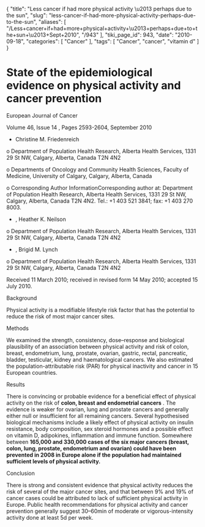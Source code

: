{
    "title": "Less cancer if had more physical activity \u2013 perhaps due to the sun",
    "slug": "less-cancer-if-had-more-physical-activity-perhaps-due-to-the-sun",
    "aliases": [
        "/Less+cancer+if+had+more+physical+activity+\u2013+perhaps+due+to+the+sun+\u2013+Sept+2010",
        "/943"
    ],
    "tiki_page_id": 943,
    "date": "2010-09-18",
    "categories": [
        "Cancer"
    ],
    "tags": [
        "Cancer",
        "cancer",
        "vitamin d"
    ]
}


# State of the epidemiological evidence on physical activity and cancer prevention

European Journal of Cancer

Volume 46, Issue 14 , Pages 2593-2604, September 2010

* Christine M. Friedenreich

o Department of Population Health Research, Alberta Health Services, 1331 29 St NW, Calgary, Alberta, Canada T2N 4N2

o Departments of Oncology and Community Health Sciences, Faculty of Medicine, University of Calgary, Calgary, Alberta, Canada

o Corresponding Author InformationCorresponding author at: Department of Population Health Research, Alberta Health Services, 1331 29 St NW, Calgary, Alberta, Canada T2N 4N2. Tel.: +1 403 521 3841; fax: +1 403 270 8003.

* , Heather K. Neilson

o Department of Population Health Research, Alberta Health Services, 1331 29 St NW, Calgary, Alberta, Canada T2N 4N2

* , Brigid M. Lynch

o Department of Population Health Research, Alberta Health Services, 1331 29 St NW, Calgary, Alberta, Canada T2N 4N2

Received 11 March 2010; received in revised form 14 May 2010; accepted 15 July 2010.

Background

Physical activity is a modifiable lifestyle risk factor that has the potential to reduce the risk of most major cancer sites.

Methods

We examined the strength, consistency, dose–response and biological plausibility of an association between physical activity and risk of colon, breast, endometrium, lung, prostate, ovarian, gastric, rectal, pancreatic, bladder, testicular, kidney and haematological cancers. We also estimated the population-attributable risk (PAR) for physical inactivity and cancer in 15 European countries.

Results

There is convincing or probable evidence for a beneficial effect of physical activity on the risk of  **colon, breast and endometrial cancers** . The evidence is weaker for ovarian, lung and prostate cancers and generally either null or insufficient for all remaining cancers. Several hypothesised biological mechanisms include a likely effect of physical activity on insulin resistance, body composition, sex steroid hormones and a possible effect on vitamin D, adipokines, inflammation and immune function. Somewhere between  **165,000 and 330,000 cases of the six major cancers (breast, colon, lung, prostate, endometrium and ovarian) could have been prevented in 2008 in Europe alone if the population had maintained sufficient levels of physical activity.** 

Conclusion

There is strong and consistent evidence that physical activity reduces the risk of several of the major cancer sites, and that between 9% and 19% of cancer cases could be attributed to lack of sufficient physical activity in Europe. Public health recommendations for physical activity and cancer prevention generally suggest 30–60min of moderate or vigorous-intensity activity done at least 5d per week.